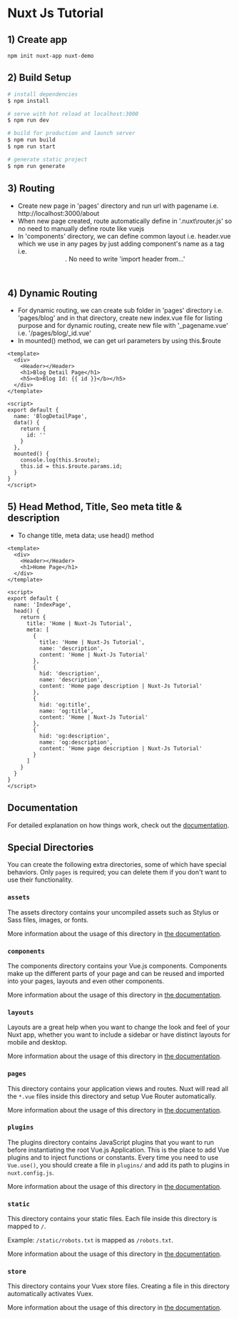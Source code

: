 # Nuxt Js Tutorial

## 1) Create app
```
npm init nuxt-app nuxt-demo
```

## 2) Build Setup

```bash
# install dependencies
$ npm install

# serve with hot reload at localhost:3000
$ npm run dev

# build for production and launch server
$ npm run build
$ npm run start

# generate static project
$ npm run generate
```

## 3) Routing 
- Create new page in 'pages' directory and run url with pagename i.e. http://localhost:3000/about
- When new page created, route automatically define in '.nuxt\router.js' so no need to manually define route like vuejs
- In 'components' directory, we can define common layout i.e. header.vue which we use in any pages by just adding component's name as a tag i.e. <Header />. No need to write 'import header from...' 

## 4) Dynamic Routing 
- For dynamic routing, we can create sub folder in 'pages' directory i.e. 'pages/blog' and in that directory, create new index.vue file for listing purpose and for dynamic routing, create new file with '_pagename.vue' i.e. '/pages/blog/_id.vue'
- In mounted() method, we can get url parameters by using this.$route

```
<template>
  <div>
    <Header></Header>
    <h1>Blog Detail Page</h1>
    <h5><b>Blog Id: {{ id }}</b></h5>
  </div>
</template>

<script>
export default {
  name: 'BlogDetailPage',
  data() {
    return {
      id: ''
    }
  },
  mounted() {
    console.log(this.$route);
    this.id = this.$route.params.id;
  }
}
</script>
```


## 5) Head Method, Title, Seo meta title & description
- To change title, meta data; use head() method
```
<template>
  <div>
    <Header></Header>
    <h1>Home Page</h1>
  </div>
</template>

<script>
export default {
  name: 'IndexPage',
  head() {
    return {
      title: 'Home | Nuxt-Js Tutorial',
      meta: [
        {
          title: 'Home | Nuxt-Js Tutorial',
          name: 'description',
          content: 'Home | Nuxt-Js Tutorial'
        },
        {
          hid: 'description',
          name: 'description',
          content: 'Home page description | Nuxt-Js Tutorial'
        },
        {
          hid: 'og:title',
          name: 'og:title',
          content: 'Home | Nuxt-Js Tutorial'
        },
        {
          hid: 'og:description',
          name: 'og:description',
          content: 'Home page description | Nuxt-Js Tutorial'
        }
      ]
    }
  }
}
</script>
```



## Documentation

For detailed explanation on how things work, check out the [documentation](https://nuxtjs.org).

## Special Directories

You can create the following extra directories, some of which have special behaviors. Only `pages` is required; you can delete them if you don't want to use their functionality.

### `assets`

The assets directory contains your uncompiled assets such as Stylus or Sass files, images, or fonts.

More information about the usage of this directory in [the documentation](https://nuxtjs.org/docs/2.x/directory-structure/assets).

### `components`

The components directory contains your Vue.js components. Components make up the different parts of your page and can be reused and imported into your pages, layouts and even other components.

More information about the usage of this directory in [the documentation](https://nuxtjs.org/docs/2.x/directory-structure/components).

### `layouts`

Layouts are a great help when you want to change the look and feel of your Nuxt app, whether you want to include a sidebar or have distinct layouts for mobile and desktop.

More information about the usage of this directory in [the documentation](https://nuxtjs.org/docs/2.x/directory-structure/layouts).


### `pages`

This directory contains your application views and routes. Nuxt will read all the `*.vue` files inside this directory and setup Vue Router automatically.

More information about the usage of this directory in [the documentation](https://nuxtjs.org/docs/2.x/get-started/routing).

### `plugins`

The plugins directory contains JavaScript plugins that you want to run before instantiating the root Vue.js Application. This is the place to add Vue plugins and to inject functions or constants. Every time you need to use `Vue.use()`, you should create a file in `plugins/` and add its path to plugins in `nuxt.config.js`.

More information about the usage of this directory in [the documentation](https://nuxtjs.org/docs/2.x/directory-structure/plugins).

### `static`

This directory contains your static files. Each file inside this directory is mapped to `/`.

Example: `/static/robots.txt` is mapped as `/robots.txt`.

More information about the usage of this directory in [the documentation](https://nuxtjs.org/docs/2.x/directory-structure/static).

### `store`

This directory contains your Vuex store files. Creating a file in this directory automatically activates Vuex.

More information about the usage of this directory in [the documentation](https://nuxtjs.org/docs/2.x/directory-structure/store).
